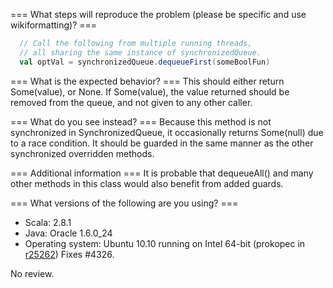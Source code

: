 === What steps will reproduce the problem (please be specific and use wikiformatting)? ===
```scala
  // Call the following from multiple running threads,
  // all sharing the same instance of synchronizedQueue.
  val optVal = synchronizedQueue.dequeueFirst(someBoolFun)
```



=== What is the expected behavior? ===
This should either return Some(value), or None.  If Some(value), the value returned should be removed from the queue, and not given to any other caller.

=== What do you see instead? ===
Because this method is not synchronized in SynchronizedQueue, it occasionally returns Some(null) due to a race condition.  It should be guarded in the same manner as the other synchronized overridden methods.

=== Additional information ===
It is probable that dequeueAll() and many other methods in this class would also benefit from added guards.

=== What versions of the following are you using? ===
  - Scala: 2.8.1
  - Java: Oracle 1.6.0_24
  - Operating system: Ubuntu 10.10 running on Intel 64-bit
(prokopec in [r25262](https://codereview.scala-lang.org/fisheye/changelog/scala-svn?cs=25262)) Fixes #4326.

No review.
